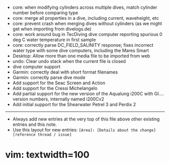 - core: when modifying cylinders across multiple dives, match cylinder number before comparing type
- core: merge all properties in a dive, including current, waveheight, etc
- core: prevent crash when merging dives without cylinders (as we might get when importing from divelogs.de)
- core: work around bug in TecDiving dive computer reporting spurious 0 deg C water temperature in first sample
- core: correctly parse DC_FIELD_SALINITY response; fixes incorrect water type with some dive computers, including the Mares Smart
- Desktop: Allow more than one media file to be imported from web
- undo: Clear undo stack when the current file is closed
- dive computer support
 - Garmin: correctly deal with short format filenames
 - Garmin: correctly parse dive mode
 - Add support for the Seac Screen and Action
 - Add support for the Cressi Michelangelo
 - Add partial support for the new version of the Aqualung i200C with GI.... version numbers, internally named i200Cv2
 - Add initial support for the Shearwater Petrel 3 and Perdix 2


---
* Always add new entries at the very top of this file above other existing entries and this note.
* Use this layout for new entries: `[Area]: [Details about the change] [reference thread / issue]`
# vim: textwidth=100
